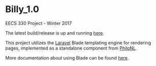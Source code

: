 # Billy_1.0
EECS 330 Project - Winter 2017

The latest build/release is up and running [here](sites.northwestern.edu/billy).

This project utilizes the [Laravel](https://laravel.com/) Blade templating engine for rendering pages, implemented as a standalone component from [PhiloNL](https://github.com/PhiloNL/Laravel-Blade).

More documentation about using Blade can be found [here](https://laravel.com/docs/master/blade).
